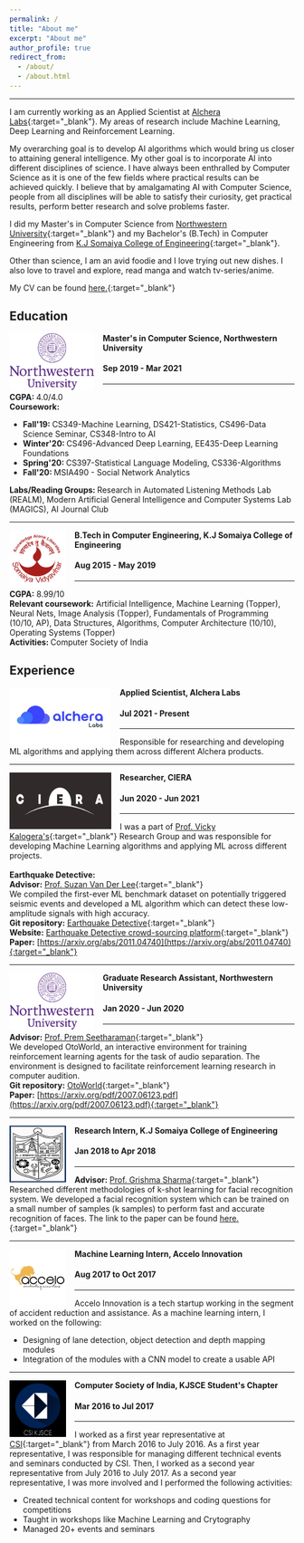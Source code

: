 ```yaml
---
permalink: /
title: "About me"
excerpt: "About me"
author_profile: true
redirect_from: 
  - /about/
  - /about.html
---
```

------
I am currently working as an Applied Scientist at [Alchera Labs](https://alcherainc.com/en/){:target="_blank"}. My areas of research include Machine Learning, Deep Learning and Reinforcement Learning. 

My overarching goal is to develop AI algorithms which would bring us closer to attaining general intelligence. My other goal is to incorporate AI into different disciplines of science. I have always been enthralled by Computer Science as it is one of the few fields where practical results can be achieved quickly. I believe that by amalgamating AI with Computer Science,  people from all disciplines will be able to satisfy their curiosity, get practical results, perform better research and solve problems faster. 

I did my Master's in Computer Science from [Northwestern University](https://www.mccormick.northwestern.edu/computer-science/){:target="_blank"} and my Bachelor's (B.Tech) in Computer Engineering from [K.J Somaiya College of Engineering](https://kjsce.somaiya.edu/kjsce/){:target="_blank"}. 

Other than science, I am an avid foodie and I love trying out new dishes. I also love to travel and explore, read manga and watch tv-series/anime.   

My CV can be found [here.](../files/CV.pdf){:target="_blank"}

Education
-----
<img align="left" height="100" width="150" src="../images/logos/NWU.png" style="padding-right:15px">

**Master's in Computer Science, Northwestern University**
#### Sep 2019 - Mar 2021
-----
<strong>CGPA: </strong> 4.0/4.0 <br>
<strong>Coursework:</strong>
* <strong>Fall'19: </strong>CS349-Machine Learning, DS421-Statistics, CS496-Data Science Seminar, CS348-Intro to AI  <br>
* <strong>Winter'20: </strong>CS496-Advanced Deep Learning, EE435-Deep Learning Foundations <br>
* <strong>Spring'20: </strong>CS397-Statistical Language Modeling, CS336-Algorithms <br>
* <strong>Fall'20: </strong>MSIA490 - Social Network Analytics 

<strong>Labs/Reading Groups: </strong>Research in Automated Listening Methods Lab (REALM), Modern Artificial General Intelligence and Computer Systems Lab (MAGICS), AI Journal Club

-----
<img align="left" height="100" width="100" src="../images/logos/somaiya.png" style="padding-right:15px">

**B.Tech in Computer Engineering, K.J Somaiya College of Engineering**
#### Aug 2015 - May 2019 
-----
<strong>CGPA:</strong> 8.99/10 <br> 
<strong>Relevant coursework:</strong> Artificial Intelligence, Machine Learning (Topper), Neural Nets, Image Analysis (Topper), Fundamentals of Programming (10/10, AP), Data Structures, Algorithms, Computer Architecture (10/10), Operating Systems (Topper) <br>
<strong>Activities: </strong>Computer Society of India  

Experience
-----
<img align="left" height="100" width="180" src="../images/logos/alchera.jpg" style="padding-right:15px">

**Applied Scientist, Alchera Labs** 
#### Jul 2021 - Present 

-----
Responsible for researching and developing ML algorithms and applying them across different Alchera products. 

-----
<img align="left" height="100" width="180" src="../images/logos/ciera.jpg" style="padding-right:15px">

**Researcher, CIERA** 
#### Jun 2020 - Jun 2021 

----- 
I was a part of [Prof. Vicky Kalogera's](https://ciera.northwestern.edu/directory/vicky-kalogera/){:target="_blank"} Research Group and was responsible for developing Machine Learning algorithms and applying ML across different projects. <br><br>
**Earthquake Detective:** <br> 
**Advisor:** [Prof. Suzan Van Der Lee](http://geophysics.earth.northwestern.edu/seismology/suzan/){:target="_blank"}<br>
We compiled the first-ever ML benchmark dataset on potentially triggered seismic events and developed a ML algorithm which can detect these low-amplitude signals with high accuracy. <br>
**Git repository:** [Earthquake Detective](https://github.com/Omkar-Ranadive/Earthquake-Detective){:target="_blank"} <br>
**Website:** [Earthquake Detective crowd-sourcing platform](https://www.zooniverse.org/projects/vivitang/earthquake-detective){:target="_blank"} <br>
**Paper:** [https://arxiv.org/abs/2011.04740](https://arxiv.org/abs/2011.04740){:target="_blank"}

-----
<img align="left" height="100" width="150" src="../images/logos/NWU.png" style="padding-right:15px">

**Graduate Research Assistant, Northwestern University**
#### Jan 2020 - Jun 2020  

-----
**Advisor:** [Prof. Prem Seetharaman](https://pseeth.github.io/){:target="_blank"} <br>
We developed OtoWorld, an interactive environment for training reinforcement learning agents for the task of audio separation. The environment is designed to facilitate reinforcement learning research in computer audition. <br>
**Git repository:** [OtoWorld](https://github.com/pseeth/otoworld){:target="_blank"} <br>
**Paper:**  [https://arxiv.org/pdf/2007.06123.pdf](https://arxiv.org/pdf/2007.06123.pdf){:target="_blank"}

-----
<img align="left" height="100" width="100" src="../images/logos/kj.jpg" style="padding-right:15px">

**Research Intern, K.J Somaiya College of Engineering** 
#### Jan 2018 to Apr 2018
-----
**Advisor:** [Prof. Grishma Sharma](https://kjsce.somaiya.edu/en/view-member/160102?type=faculty){:target="_blank"} <br>
Researched different methodologies of k-shot learning for facial recognition system. We developed a facial recognition system which can be trained on a small number of samples (k samples) to perform fast and accurate recognition of faces. The link to the paper can be found [here.](https://www.ijcaonline.org/archives/volume181/number18/29966-2018917871){:target="_blank"}

-----
<img align="left" height="100" width="100" src="../images/logos/accelo.jpg" style="padding-right:15px">

**Machine Learning Intern, Accelo Innovation** 
#### Aug 2017 to Oct 2017
-----
Accelo Innovation is a tech startup working in the segment of accident reduction and assistance. As a machine learning intern, I worked on the following: 
* Designing of lane detection, object detection and depth mapping modules 
* Integration of the modules with a CNN model to create a usable API 

-----
<img align="left" height="100" width="100" src="../images/logos/csi.png" style="padding-right:15px">

**Computer Society of India, KJSCE Student's Chapter** 
#### Mar 2016 to Jul 2017
-----
I worked as a first year representative at [CSI](http://csikjsce.org/){:target="_blank"} from March 2016 to July 2016. As a first year representative, I was responsible for managing different technical events and seminars conducted by CSI. Then, I worked as a second year representative from July 2016 to July 2017. As a second year representative, I was more involved and I performed the following activities: 
* Created technical content for workshops and coding questions for competitions 
* Taught in workshops like Machine Learning and Crytography 
* Managed 20+ events and seminars 

